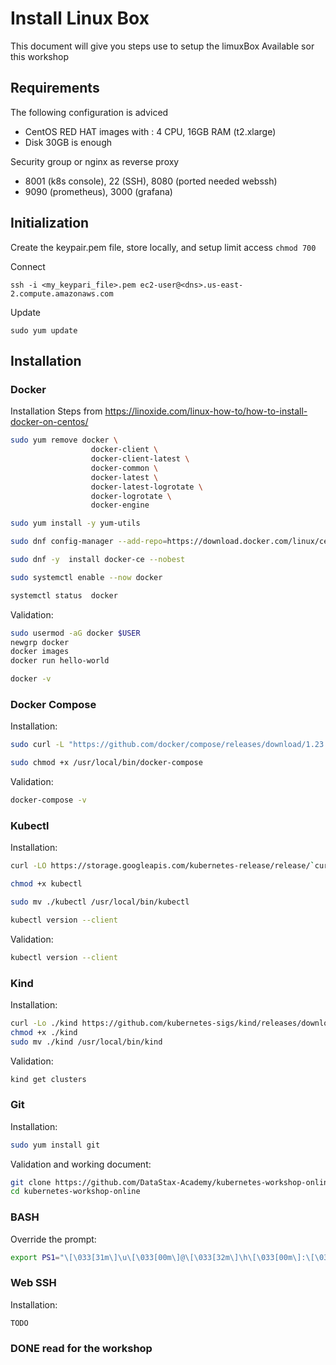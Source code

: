 # Install Linux Box

This document will give you steps use to setup the limuxBox Available sor this workshop

## Requirements

The following configuration is adviced

- CentOS RED HAT images with : 4 CPU, 16GB RAM (t2.xlarge) 
- Disk 30GB is enough

Security group or nginx as reverse proxy
- 8001 (k8s console), 22 (SSH), 8080 (ported needed webssh)
- 9090 (prometheus), 3000 (grafana)

## Initialization

Create the keypair.pem file, store locally, and setup limit access `chmod 700`

Connect
```
ssh -i <my_keypari_file>.pem ec2-user@<dns>.us-east-2.compute.amazonaws.com
```

Update
```
sudo yum update
```

## Installation

### Docker

Installation Steps from https://linoxide.com/linux-how-to/how-to-install-docker-on-centos/

```bash
sudo yum remove docker \
                  docker-client \
                  docker-client-latest \
                  docker-common \
                  docker-latest \
                  docker-latest-logrotate \
                  docker-logrotate \
                  docker-engine

sudo yum install -y yum-utils

sudo dnf config-manager --add-repo=https://download.docker.com/linux/centos/docker-ce.repo

sudo dnf -y  install docker-ce --nobest

sudo systemctl enable --now docker

systemctl status  docker
```

Validation: 

```bash
sudo usermod -aG docker $USER
newgrp docker
docker images
docker run hello-world

docker -v
```

### Docker Compose

Installation: 

```bash
sudo curl -L "https://github.com/docker/compose/releases/download/1.23.2/docker-compose-$(uname -s)-$(uname -m)" -o /usr/local/bin/docker-compose

sudo chmod +x /usr/local/bin/docker-compose
```

Validation:

```bash
docker-compose -v
```

### Kubectl

Installation: 

```bash
curl -LO https://storage.googleapis.com/kubernetes-release/release/`curl -s https://storage.googleapis.com/kubernetes-release/release/stable.txt`/bin/linux/amd64/kubectl

chmod +x kubectl

sudo mv ./kubectl /usr/local/bin/kubectl

kubectl version --client
```

Validation:

```bash
kubectl version --client
```


### Kind

Installation:

```bash
curl -Lo ./kind https://github.com/kubernetes-sigs/kind/releases/download/v0.7.0/kind-$(uname)-amd64
chmod +x ./kind
sudo mv ./kind /usr/local/bin/kind
```

Validation:

```bash
kind get clusters
```

### Git

Installation:

```bash
sudo yum install git
```

Validation and working document:

```bash
git clone https://github.com/DataStax-Academy/kubernetes-workshop-online.git
cd kubernetes-workshop-online
```

### BASH

Override the prompt:

```bash
export PS1="\[\033[31m\]\u\[\033[00m\]@\[\033[32m\]\h\[\033[00m\]:\[\033[34m\]\w\[\033[00m\]> "
```

### Web SSH

Installation:
```
TODO
```

### DONE read for the workshop



